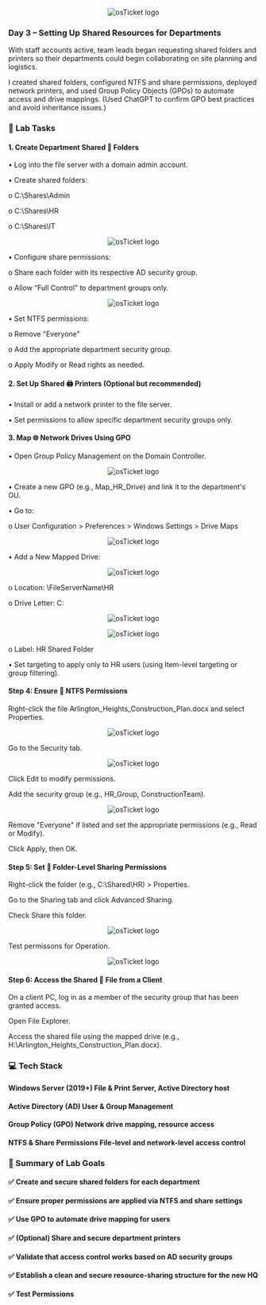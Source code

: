 <p align="center">
<img src="https://i.imgur.com/pqTjnLb.png" alt="osTicket logo"/>
</p>

### Day 3 – Setting Up Shared Resources for Departments

With staff accounts active, team leads began requesting shared folders and printers so their departments could begin collaborating on site planning and logistics.

I created shared folders, configured NTFS and share permissions, deployed network printers, and used Group Policy Objects (GPOs) to automate access and drive mappings. (Used ChatGPT to confirm GPO best practices and avoid inheritance issues.)

### 🧪 Lab Tasks
#### 1. Create Department Shared 📂 Folders

•	Log into the file server with a domain admin account.

•	Create shared folders:

  o	C:\Shares\Admin
  
  o	C:\Shares\HR
  
  o	C:\Shares\IT

   <p align="center">
<img src="https://i.imgur.com/s6as9fq.png" alt="osTicket logo"/>
</p>
  
•	Configure share permissions:

  o	Share each folder with its respective AD security group.
  
  o	Allow “Full Control” to department groups only.
  
  <p align="center">
<img src="https://i.imgur.com/jebIUl2.png" alt="osTicket logo"/>
</p>
  
  
•	Set NTFS permissions:

  o	Remove "Everyone"
  
  o	Add the appropriate department security group.
  
  o	Apply Modify or Read rights as needed.

#### 2. Set Up Shared 🖨️ Printers (Optional but recommended)
•	Install or add a network printer to the file server.

•	Set permissions to allow specific department security groups only.

#### 3. Map 🌐 Network Drives Using GPO

•	Open Group Policy Management on the Domain Controller.

<p align="center">
<img src="https://i.imgur.com/9b1GmW9.png" alt="osTicket logo"/>
</p>

•	Create a new GPO (e.g., Map_HR_Drive) and link it to the department's OU.

•	Go to:

  o	User Configuration > Preferences > Windows Settings > Drive Maps

<p align="center">
<img src="https://i.imgur.com/0Ix9lj8.png" alt="osTicket logo"/>
</p>

•	Add a New Mapped Drive:

<p align="center">
<img src="https://i.imgur.com/FxvnaE3.png" alt="osTicket logo"/>
</p>

  o	Location: \\FileServerName\HR

  o	Drive Letter: C:

<p align="center">
<img src="https://i.imgur.com/s6as9fq.png" alt="osTicket logo"/>
</p>

<p align="center">
<img src="https://i.imgur.com/ieiaVKs.png" alt="osTicket logo"/>
</p>

  o	Label: HR Shared Folder

•	Set targeting to apply only to HR users (using Item-level targeting or group filtering).

#### Step 4: Ensure 📂 NTFS Permissions
Right-click the file Arlington_Heights_Construction_Plan.docx and select Properties.

<p align="center">
<img src="https://i.imgur.com/1PaWAJ0.png" alt="osTicket logo"/>
</p>

Go to the Security tab.

<p align="center">
<img src="https://i.imgur.com/i065ylv.png" alt="osTicket logo"/>
</p>

Click Edit to modify permissions.

Add the security group (e.g., HR_Group, ConstructionTeam).

<p align="center">
<img src="https://i.imgur.com/WG1Cp1B.png" alt="osTicket logo"/>
</p>

Remove "Everyone" if listed and set the appropriate permissions (e.g., Read or Modify).

Click Apply, then OK.

#### Step 5: Set 📂 Folder-Level Sharing Permissions
Right-click the folder (e.g., C:\Shared\HR) > Properties.

Go to the Sharing tab and click Advanced Sharing.

Check Share this folder.

<p align="center">
<img src="https://i.imgur.com/siMvEbB.png" alt="osTicket logo"/>
</p>

Test permissons for Operation.

<p align="center">
<img src="https://i.imgur.com/4WXIjaK.png" alt="osTicket logo"/>
</p>

#### Step 6: Access the Shared 📂 File from a Client
On a client PC, log in as a member of the security group that has been granted access.

Open File Explorer.

Access the shared file using the mapped drive (e.g., H:\Arlington_Heights_Construction_Plan.docx).

### 💻 Tech Stack

#### Windows Server (2019+)	File & Print Server, Active Directory host

#### Active Directory (AD)	User & Group Management

#### Group Policy (GPO)	Network drive mapping, resource access

#### NTFS & Share Permissions	File-level and network-level access control

### 🧾 Summary of Lab Goals

#### ✅ Create and secure shared folders for each department

#### ✅ Ensure proper permissions are applied via NTFS and share settings

#### ✅ Use GPO to automate drive mapping for users

#### ✅ (Optional) Share and secure department printers

#### ✅ Validate that access control works based on AD security groups

#### ✅ Establish a clean and secure resource-sharing structure for the new HQ

#### ✅ Test Permissions
